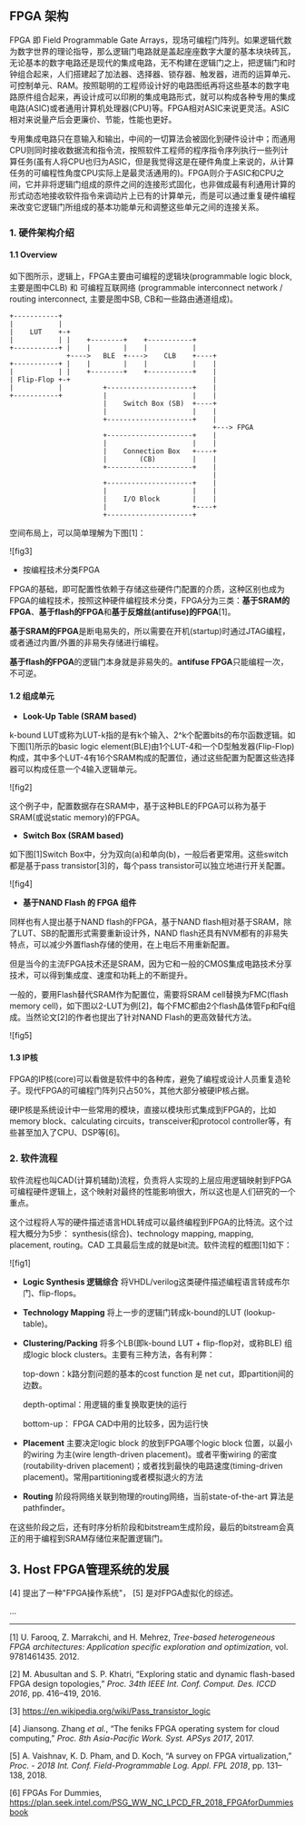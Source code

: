 ## FPGA 架构

FPGA 即 Field Programmable Gate Arrays，现场可编程门阵列。如果逻辑代数为数字世界的理论指导，那么逻辑门电路就是盖起座座数字大厦的基本块块砖瓦，无论基本的数字电路还是现代的集成电路，无不构建在逻辑门之上，把逻辑门和时钟组合起来，人们搭建起了加法器、选择器、锁存器、触发器，进而的运算单元、可控制单元、RAM。按照聪明的工程师设计好的电路图纸再将这些基本的数字电路原件组合起来，再设计成可以印刷的集成电路形式，就可以构成各种专用的集成电路(ASIC)或者通用计算机处理器(CPU)等。FPGA相对ASIC来说更灵活。ASIC相对来说量产后会更廉价、节能，性能也更好。

专用集成电路只在意输入和输出，中间的一切算法会被固化到硬件设计中；而通用CPU则同时接收数据流和指令流，按照软件工程师的程序指令序列执行一些列计算任务(虽有人将CPU也归为ASIC，但是我觉得这是在硬件角度上来说的，从计算任务的可编程性角度CPU实际上是最灵活通用的)。FPGA则介于ASIC和CPU之间，它并非将逻辑门组成的原件之间的连接形式固化，也非做成最有利通用计算的形式动态地接收软件指令来调动片上已有的计算单元，而是可以通过重复硬件编程来改变它逻辑门所组成的基本功能单元和调整这些单元之间的连接关系。

### 1. 硬件架构介绍

#### 1.1 Overview

如下图所示，逻辑上，FPGA主要由可编程的逻辑块(programmable logic block, 主要是图中CLB) 和 可编程互联网络 (programmable interconnect network / routing interconnect, 主要是图中SB, CB和一些路由通道组成)。

```
+-----------+
|           |
|    LUT    +-+
|           | |    +--------+    +-----------+
+-----------+ |    |        |    |           |
              +---->   BLE  +---->    CLB    +----+
+-----------+ |    |        |    |           |    |
|           | |    +--------+    +-----------+    |
| Flip-Flop +-+                                   |
|           |          +---------------------+    |
+-----------+          |                     |    |
                       |    Switch Box (SB)  +----+
                       |                     |    |
                       +---------------------+    |
                                                  +---> FPGA
                       +---------------------+    |
                       |                     |    |
                       |    Connection Box   +----+
                       |        (CB)         |    |
                       +---------------------+    |
                                                  |
                       +---------------------+    |
                       |                     |    |
                       |    I/O Block        |    |
                       |                     +----+
                       +---------------------+
```

空间布局上，可以简单理解为下图[1]：

![fig3]

* 按编程技术分类FPGA

FPGA的基础，即可配置性依赖于存储这些硬件门配置的介质，这种区别也成为FPGA的编程技术，按照这种硬件编程技术分类，FPGA分为三类：**基于SRAM的FPGA**、**基于flash的FPGA**和**基于反熔丝(antifuse)的FPGA**[1]。

**基于SRAM的FPGA**是断电易失的，所以需要在开机(startup)时通过JTAG编程，或者通过内置/外置的非易失存储进行编程。

**基于flash的FPGA**的逻辑门本身就是非易失的。**antifuse FPGA**只能编程一次，不可逆。

#### 1.2 组成单元

* **Look-Up Table (SRAM based)**

k-bound LUT或称为LUT-k指的是有k个输入、2^k个配置bits的布尔函数逻辑。如下图[1]所示的basic logic element(BLE)由1个LUT-4和一个D型触发器(Flip-Flop)构成，其中多个LUT-4有16个SRAM构成的配置位，通过这些配置为配置这些选择器可以构成任意一个4输入逻辑单元。

![fig2]

这个例子中，配置数据存在SRAM中，基于这种BLE的FPGA可以称为基于SRAM(或说static memory)的FPGA。

* **Switch Box (SRAM based)**

如下图[1]Switch Box中，分为双向(a)和单向(b)，一般后者更常用。这些switch都是基于pass transistor[3]的，每个pass transistor可以独立地进行开关配置。

![fig4]

* **基于NAND Flash 的 FPGA 组件**

同样也有人提出基于NAND flash的FPGA，基于NAND flash相对基于SRAM，除了LUT、SB的配置形式需要重新设计外，NAND flash还具有NVM都有的非易失特点，可以减少外置flash存储的使用，在上电后不用重新配置。

但是当今的主流FPGA技术还是SRAM，因为它和一般的CMOS集成电路技术分享技术，可以得到集成度、速度和功耗上的不断提升。

一般的，要用Flash替代SRAM作为配置位，需要将SRAM cell替换为FMC(flash memory cell)，如下图以2-LUT为例[2]，每个FMC都由2个flash晶体管Fp和Fq组成。当然论文[2]的作者也提出了针对NAND Flash的更高效替代方法。

![fig5]

#### 1.3 IP核

FPGA的IP核(core)可以看做是软件中的各种库，避免了编程或设计人员重复造轮子。现代FPGA的可编程门阵列只占50%，其他大部分被硬IP核占据。

硬IP核是系统设计中一些常用的模块，直接以模块形式集成到FPGA的，比如memory block、calculating circuits，transceiver和protocol controller等，有些甚至加入了CPU、DSP等[6]。





### 2. 软件流程

软件流程也叫CAD(计算机辅助)流程，负责将人实现的上层应用逻辑映射到FPGA可编程硬件逻辑上，这个映射对最终的性能影响很大，所以这也是人们研究的一个重点。

这个过程将人写的硬件描述语言HDL转成可以最终编程到FPGA的比特流。这个过程大概分为5步： synthesis(综合)、technology mapping, mapping, placement, routing。CAD 工具最后生成的就是bit流。软件流程的框图[1]如下：

![fig1]

* **Logic Synthesis 逻辑综合** 将VHDL/verilog这类硬件描述编程语言转成布尔门、flip-flops。

* **Technology Mapping** 将上一步的逻辑门转成k-bound的LUT (lookup-table)。

* **Clustering/Packing** 将多个LB(即k-bound LUT + flip-flop对，或称BLE) 组成logic block clusters。主要有三种方法，各有利弊：

  top-down：k路分割问题的基本的cost function 是 net cut，即partition间的边数。

  depth-optimal：用逻辑的重复换取更快的运行

  bottom-up： FPGA CAD中用的比较多，因为运行快

* **Placement** 主要决定logic block 的放到FPGA哪个logic block 位置，以最小的wiring 为主(wire length-driven placement)。或者平衡wiring 的密度(routability-driven placement)；或者找到最快的电路速度(timing-driven placement)。常用partitioning或者模拟退火的方法
* **Routing** 阶段将网络关联到物理的routing网络，当前state-of-the-art 算法是pathfinder。

在这些阶段之后，还有时序分析阶段和bitstream生成阶段，最后的bitstream会真正的用于编程到SRAM存储位来配置逻辑门。



## 3. Host FPGA管理系统的发展

[4] 提出了一种"FPGA操作系统"， [5] 是对FPGA虚拟化的综述。

...

---

[1] U. Farooq, Z. Marrakchi, and H. Mehrez, *Tree-based heterogeneous FPGA architectures: Application specific exploration and optimization*, vol. 9781461435. 2012.

[2] M. Abusultan and S. P. Khatri, “Exploring static and dynamic flash-based FPGA design topologies,” *Proc. 34th IEEE Int. Conf. Comput. Des. ICCD 2016*, pp. 416–419, 2016.

[3] https://en.wikipedia.org/wiki/Pass_transistor_logic 

[4]  Jiansong. Zhang *et al.*, “The feniks FPGA operating system for cloud computing,” *Proc. 8th Asia-Pacific Work. Syst. APSys 2017*, 2017.

[5] A. Vaishnav, K. D. Pham, and D. Koch, “A survey on FPGA virtualization,” *Proc. - 2018 Int. Conf. Field-Programmable Log. Appl. FPL 2018*, pp. 131–138, 2018.

[6] FPGAs For Dummies, https://plan.seek.intel.com/PSG_WW_NC_LPCD_FR_2018_FPGAforDummiesbook